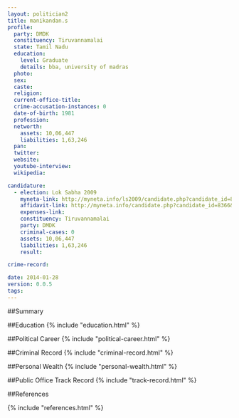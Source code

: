 ```yaml
---
layout: politician2
title: manikandan.s
profile: 
  party: DMDK
  constituency: Tiruvannamalai
  state: Tamil Nadu
  education: 
    level: Graduate
    details: bba, university of madras
  photo: 
  sex: 
  caste: 
  religion: 
  current-office-title: 
  crime-accusation-instances: 0
  date-of-birth: 1981
  profession: 
  networth: 
    assets: 10,06,447
    liabilities: 1,63,246
  pan: 
  twitter: 
  website: 
  youtube-interview: 
  wikipedia: 

candidature: 
  - election: Lok Sabha 2009
    myneta-link: http://myneta.info/ls2009/candidate.php?candidate_id=8366
    affidavit-link: http://myneta.info/candidate.php?candidate_id=8366&scan=original
    expenses-link: 
    constituency: Tiruvannamalai 
    party: DMDK
    criminal-cases: 0
    assets: 10,06,447
    liabilities: 1,63,246
    result:  

crime-record: 

date: 2014-01-28
version: 0.0.5
tags: 
---
```

##Summary


##Education
{% include "education.html" %}


##Political Career
{% include "political-career.html" %}


##Criminal Record
{% include "criminal-record.html" %}


##Personal Wealth
{% include "personal-wealth.html" %}


##Public Office Track Record
{% include "track-record.html" %}


##References


{% include "references.html" %}